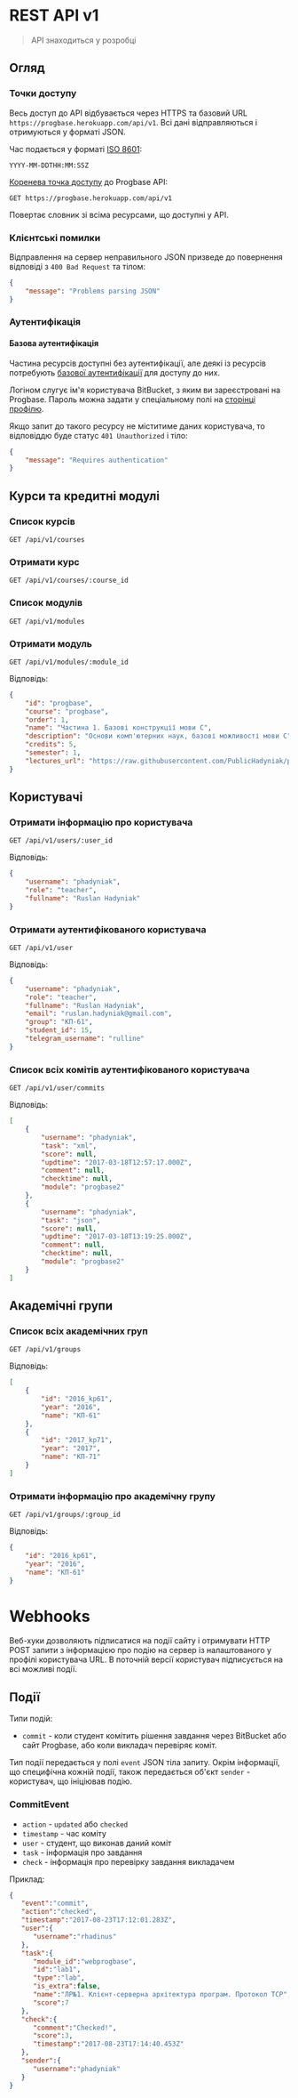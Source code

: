 # REST API v1

> API знаходиться у розробці

## Огляд

### Точки доступу

Весь доступ до API відбувається через HTTPS та базовий URL `https://progbase.herokuapp.com/api/v1`. 
Всі дані відправляються і отримуються у форматі JSON.

Час подається у форматі [ISO 8601][date-iso]:

```
YYYY-MM-DDTHH:MM:SSZ
```

[Коренева точка доступу][api-root] до Progbase API:

```
GET https://progbase.herokuapp.com/api/v1
```

Повертає словник зі всіма ресурсами, що доступні у API.

### Клієнтські помилки

Відправлення на сервер неправильного JSON призведе до повернення відповіді з `400 Bad Request` та тілом:

```json
{
    "message": "Problems parsing JSON"
}
```

### Аутентифікація

#### Базова аутентифікація

Частина ресурсів доступні без аутентифікації, але деякі із ресурсів потребують [базової аутентифікації][basic-auth] для доступу до них. 

Логіном слугує ім'я користувача BitBucket, з яким ви зареєстровані на Progbase. 
Пароль можна задати у спеціальному полі на [сторінці профілю][pb-profile].

Якщо запит до такого ресурсу не міститиме даних користувача, то відповіддю буде статус `401 Unauthorized` і тіло:

```json
{
    "message": "Requires authentication"
}
```


## Курси та кредитні модулі

### Список курсів

`GET /api/v1/courses`

### Отримати курс

`GET /api/v1/courses/:course_id`

### Список модулів

`GET /api/v1/modules`

### Отримати модуль

`GET /api/v1/modules/:module_id`

Відповідь:

```json
{
    "id": "progbase",
    "course": "progbase",
    "order": 1,
    "name": "Частина 1. Базові конструкції мови С",
    "description": "Основи комп'ютерних наук, базові можливості мови С",
    "credits": 5,
    "semester": 1,
    "lectures_url": "https://raw.githubusercontent.com/PublicHadyniak/progbase/master/pb1/lectures.md"
}
```

## Користувачі

### Отримати інформацію про користувача

`GET /api/v1/users/:user_id`

Відповідь:

```json
{
    "username": "phadyniak",
    "role": "teacher",
    "fullname": "Ruslan Hadyniak"
}
```

### Отримати аутентифікованого користувача

`GET /api/v1/user`

Відповідь:

```json
{
    "username": "phadyniak",
    "role": "teacher",
    "fullname": "Ruslan Hadyniak",
    "email": "ruslan.hadyniak@gmail.com",
    "group": "КП-61",
    "student_id": 15,
    "telegram_username": "rulline"
}
```

### Список всіх комітів аутентифікованого користувача

`GET /api/v1/user/commits`

Відповідь:

```json
[
    {
        "username": "phadyniak",
        "task": "xml",
        "score": null,
        "updtime": "2017-03-18T12:57:17.000Z",
        "comment": null,
        "checktime": null,
        "module": "progbase2"
    },
    {
        "username": "phadyniak",
        "task": "json",
        "score": null,
        "updtime": "2017-03-18T13:19:25.000Z",
        "comment": null,
        "checktime": null,
        "module": "progbase2"
    }
]
```

## Академічні групи

### Список всіх академічних груп

`GET /api/v1/groups`

Відповідь:

```json
[
    {
        "id": "2016_kp61",
        "year": "2016",
        "name": "КП-61"
    },
    {
        "id": "2017_kp71",
        "year": "2017",
        "name": "КП-71"
    }
]
```

### Отримати інформацію про академічну групу

`GET /api/v1/groups/:group_id`

Відповідь:

```json
{
    "id": "2016_kp61",
    "year": "2016",
    "name": "КП-61"
}
```

# Webhooks 

Веб-хуки дозволяють підписатися на події сайту і отримувати HTTP POST запити з інформацією про подію на сервер із налаштованого у профілі користувача URL. В поточній версії користувач підписується на всі можливі події.

## Події

Типи подій:

* `commit` - коли студент комітить рішення завдання через BitBucket або сайт Progbase, або коли викладач перевіряє коміт.

Тип події передається у полі `event` JSON тіла запиту. Окрім інформації, що специфічна кожній події, також передається об'єкт `sender` - користувач, що ініціював подію.

### CommitEvent

* `action` - `updated` або `checked`
* `timestamp` - час коміту
* `user` - студент, що виконав даний коміт
* `task` - інформація про завдання
* `check` - інформація про перевірку завдання викладачем

Приклад:

```json
{
   "event":"commit",
   "action":"checked",
   "timestamp":"2017-08-23T17:12:01.283Z",
   "user":{
      "username":"rhadinus"
   },
   "task":{
      "module_id":"webprogbase",
      "id":"lab1",
      "type":"lab",
      "is_extra":false,
      "name":"ЛР№1. Клієнт-серверна архітектура програм. Протокол TCP",
      "score":7
   },
   "check":{
      "comment":"Checked!",
      "score":3,
      "timestamp":"2017-08-23T17:14:40.453Z"
   },
   "sender":{
      "username":"phadyniak"
   }
}
```

[api-root]: https://progbase.herokuapp.com/api/v1
[basic-auth]: https://docs.oracle.com/cd/E24191_01/common/tutorials/authn_http_basic.html
[pb-profile]: /profile 
[date-iso]: https://en.wikipedia.org/wiki/ISO_8601
